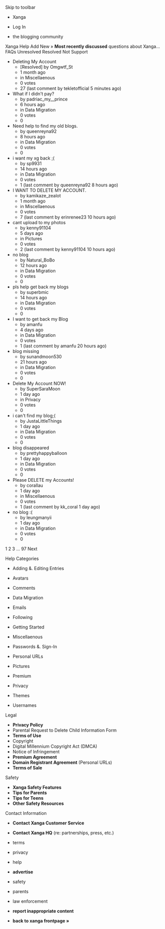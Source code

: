 Skip to toolbar

*   Xanga

*   Log In

*   the blogging community

Xanga Help Add New » **Most recently discussed** questions about Xanga… FAQs Unresolved Resolved Not Support

*   Deleting My Account
    *   \[Resolved\] by Omgwtf\_St
    *   1 month ago
    *   in Miscellaenous
    *   0 votes
    *   27 (last comment by tekletofficial 5 minutes ago)
*   What if I didn't pay?
    *   by padriac\_my\_\_prince
    *   6 hours ago
    *   in Data Migration
    *   0 votes
    *   0
*   Need help to find my old blogs.
    *   by queenreyna92
    *   8 hours ago
    *   in Data Migration
    *   0 votes
    *   0
*   i want my xg back ;(
    *   by sp9931
    *   14 hours ago
    *   in Data Migration
    *   0 votes
    *   1 (last comment by queenreyna92 8 hours ago)
*   I WANT TO DELETE MY ACCOUNT.
    *   by kamikaze\_zealot
    *   1 month ago
    *   in Miscellaenous
    *   0 votes
    *   7 (last comment by erinrenee23 10 hours ago)
*   cant upload to my photos
    *   by kenny91104
    *   5 days ago
    *   in Pictures
    *   0 votes
    *   2 (last comment by kenny91104 10 hours ago)
*   no blog
    *   by Natural\_BoBo
    *   12 hours ago
    *   in Data Migration
    *   0 votes
    *   0
*   pls help get back my blogs
    *   by superbmic
    *   14 hours ago
    *   in Data Migration
    *   0 votes
    *   0
*   I want to get back my Blog
    *   by amanfu
    *   4 days ago
    *   in Data Migration
    *   0 votes
    *   1 (last comment by amanfu 20 hours ago)
*   blog missing
    *   by sunandmoon530
    *   21 hours ago
    *   in Data Migration
    *   0 votes
    *   0
*   Delete My Account NOW!
    *   by SuperSaraMoon
    *   1 day ago
    *   in Privacy
    *   0 votes
    *   0
*   i can't find my blog;(
    *   by JustaLittleThings
    *   1 day ago
    *   in Data Migration
    *   0 votes
    *   0
*   blog disappeared
    *   by prettyhappyballoon
    *   1 day ago
    *   in Data Migration
    *   0 votes
    *   0
*   Please DELETE my Accounts!
    *   by corallau
    *   1 day ago
    *   in Miscellaenous
    *   0 votes
    *   1 (last comment by kk\_coral 1 day ago)
*   no blog :(
    *   by leungmanyii
    *   1 day ago
    *   in Data Migration
    *   0 votes
    *   0

1 2 3 ... 97 Next

Help Categories

*   Adding &. Editing Entries
*   Avatars
*   Comments
*   Data Migration
*   Emails
*   Following
*   Getting Started
*   Miscellaenous

*   Passwords &. Sign-In
*   Personal URLs
*   Pictures
*   Premium
*   Privacy
*   Themes
*   Usernames

Legal

*   **Privacy Policy**
*   Parental Request to Delete Child Information Form
*   **Terms of Use**
*   Copyright
*   Digital Millennium Copyright Act (DMCA)
*   Notice of Infringement
*   **Premium Agreement**
*   **Domain Registrant Agreement** (Personal URLs)
*   **Terms of Sale**

Safety

*   **Xanga Safety Features**
*   **Tips for Parents**
*   **Tips for Teens**
*   **Other Safety Resources**

Contact Information

*   **Contact Xanga Customer Service**
*   **Contact Xanga HQ** (re: partnerships, press, etc.)

*   terms
*   privacy
*   help
*   **advertise**

*   safety
*   parents
*   law enforcement
*   **report inappropriate content**

*   **back to xanga frontpage »**